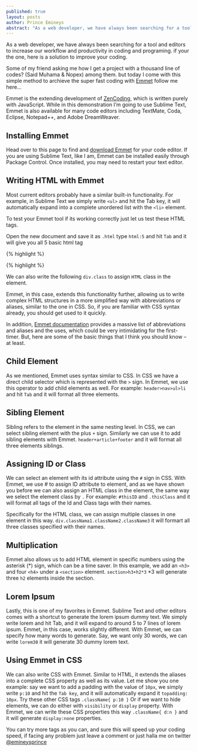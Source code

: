 ```yaml
---
published: true
layout: posts
author: Prince Emineys
abstract: "As a web developer, we have always been searching for a tool to increase our workflow in coding"
---
```

As a web developer, we have always been searching for a tool and editors to increase our workflow and productivity in coding and programing. if your the one, here is a solution to improve your coding.

Some of my friend asking me how I get a project with a thousand line of codes? (Said Muhama & Nopex) among them. but today I come with this simple method to archieve the super fast coding with [Emmet](http://emmet.io/)  follow me here...

Emmet is the extending development of [ZenCoding](http://en.wikipedia.org/wiki/Zen_Coding), which is written purely with JavaScript. While in this demonstration I’m going to use Sublime Text, Emmet is also available for many code editors including TextMate, Coda, Eclipse, Notepad++, and Adobe DreamWeaver.

## **Installing Emmet**

Head over to this page to find and [download Emmet](http://emmet.io/download/) for your code editor. If you are using Sublime Text, like I am, Emmet can be installed easily through Package Control. Once installed, you may need to restart your text editor.

## **Writing HTML with Emmet**

Most current editors probably have a similar built-in functionality. For example, in Sublime Text we simply write ``` <ul> ``` and hit the Tab key, it will automatically expand into a complete unordered list with the ``` <li> ``` element.

To test your Emmet tool if its working correctly just let us test these HTML tags.

Open the new document and save it as ```.html``` 
type ```html:5``` and hit ```Tab``` and it will give you all 5 basic html tag 

{% highlight %}
  <html lang="en">
  <head>
      <meta charset="UTF-8">
      <title>Document</title>
  </head>
  <body>

  </body>
  </html> 
 {% highlight %}
 
 We can also write the following ```div.class``` to assign ```HTML``` class in the element.

Emmet, in this case, extends this functionality further, allowing us to write complex HTML structures in a more simplified way with abbreviations or aliases, similar to the one in CSS. So, if you are familiar with CSS syntax already, you should get used to it quickly.

In addition, [Emmet documentation](http://docs.emmet.io/) provides a massive list of abbreviations and aliases and the uses, which could be very intimidating for the first-timer. But, here are some of the basic things that I think you should know – at least.

## **Child Element**

As we mentioned, Emmet uses syntax similar to CSS. In CSS we have a direct child selector which is represented with the ```>``` sign. In Emmet, we use this operator to add child elements as well. For example: ```header>nav>ul>li``` and hit ```Tab``` and it will format all three elements.

## **Sibling Element**

Sibling refers to the element in the same nesting level. In CSS, we can select sibling element with the plus ```+``` sign. Similarly we can use it to add sibling elements with Emmet. ```header+article+footer``` and it will format all three elements siblings.

## **Assigning ID or Class**

We can select an element with its id attribute using the ```#``` sign in CSS. With Emmet, we use # to assign ID attribute to element, and as we have shown you before we can also assign an HTML class in the element, the same way we select the element class by ```.``` For example: ```#thisID``` and ```.thisClass``` and it will format all tags of the Id and Class tags with their names.

Specifically for the HTML class, we can assign multiple classes in one element in this way. ```div.classNama1.className2.className3``` it will formart all three classes specified with their names. 

## **Multiplication**

Emmet also allows us to add HTML element in specific numbers using the asterisk (*) sign, which can be a time saver. In this example, we add an ```<h3>``` and four ```<h4>``` under a ```<section>``` element. ```section>h3+h2*3``` *3 will generate three ```h2``` elements inside the section. 

## **Lorem Ipsum**

Lastly, this is one of my favorites in Emmet. Sublime Text and other editors comes with a shortcut to generate the lorem ipsum dummy text. We simply write lorem and hit Tab, and it will expand to around 5 to 7 lines of lorem ipsum.
Emmet, in this case, works slightly different. With Emmet, we can specify how many words to generate. Say, we want only 30 words, we can write ```lorem30``` it will generate 30 dummy lorem text. 

## **Using Emmet in CSS**

We can also write CSS with Emmet. Similar to HTML, it extends the aliases into a complete CSS property as well as its value. Let me show you one example: say we want to add a padding with the value of ```10px```, we simply write ```p:10``` and hit the ```Tab key```, and it will automatically expand it ```topadding: 10px```. Try these other CSS tags ```.className{ p:10 }``` Or if we want to hide elements, we can do either with ```visibility``` or ```display``` property. With Emmet, we can write these CSS properties this way ```.className{ d:n }``` and it will generate ```display:none``` properties.

You can try more tags as you can, and sure this will speed up your coding speed, if facing any problem just leave a comment or just halla me on twitter [@emineysprince](https://twitter.com/emineysprince) 


